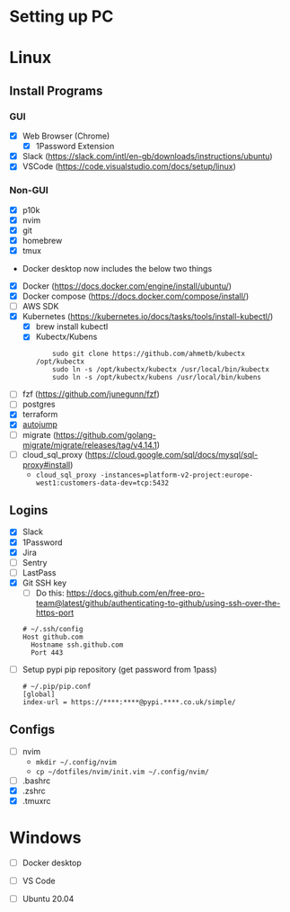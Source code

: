 # Setting up PC 

# Linux
## Install Programs
### GUI
- [x] Web Browser (Chrome)
    - [x] 1Password Extension
- [x] Slack (https://slack.com/intl/en-gb/downloads/instructions/ubuntu)
- [x] VSCode (https://code.visualstudio.com/docs/setup/linux)

### Non-GUI
- [x] p10k
- [x] nvim
- [x] git
- [x] homebrew
- [x] tmux
- Docker desktop now includes the below two things
- [x] Docker (https://docs.docker.com/engine/install/ubuntu/)
- [x] Docker compose (https://docs.docker.com/compose/install/)
- [ ] AWS SDK
- [x] Kubernetes (https://kubernetes.io/docs/tasks/tools/install-kubectl/)
    - [x] brew install kubectl
    - [x] Kubectx/Kubens
        ```
            sudo git clone https://github.com/ahmetb/kubectx /opt/kubectx
            sudo ln -s /opt/kubectx/kubectx /usr/local/bin/kubectx
            sudo ln -s /opt/kubectx/kubens /usr/local/bin/kubens
        ```
- [ ] fzf (https://github.com/junegunn/fzf)
- [ ] postgres
- [x] terraform
- [x] [autojump](https://github.com/wting/autojump)
- [ ] migrate (https://github.com/golang-migrate/migrate/releases/tag/v4.14.1)
- [ ] cloud\_sql\_proxy (https://cloud.google.com/sql/docs/mysql/sql-proxy#install)
    - `cloud_sql_proxy -instances=platform-v2-project:europe-west1:customers-data-dev=tcp:5432`

## Logins

- [x] Slack
- [x] 1Password
- [x] Jira
- [ ] Sentry
- [ ] LastPass
- [x] Git SSH key
    - [ ] Do this: https://docs.github.com/en/free-pro-team@latest/github/authenticating-to-github/using-ssh-over-the-https-port
    ```
    # ~/.ssh/config
    Host github.com
      Hostname ssh.github.com
      Port 443
    ```
- [ ] Setup pypi pip repository (get password from 1pass)
    ```
    # ~/.pip/pip.conf
    [global]
    index-url = https://****:****@pypi.****.co.uk/simple/
    ```

## Configs

- [ ] nvim
	- `mkdir ~/.config/nvim`
	- `cp ~/dotfiles/nvim/init.vim ~/.config/nvim/`
- [ ] .bashrc
- [x] .zshrc
- [x] .tmuxrc

# Windows

- [ ] Docker desktop
- [ ] VS Code
- [ ] Ubuntu 20.04

